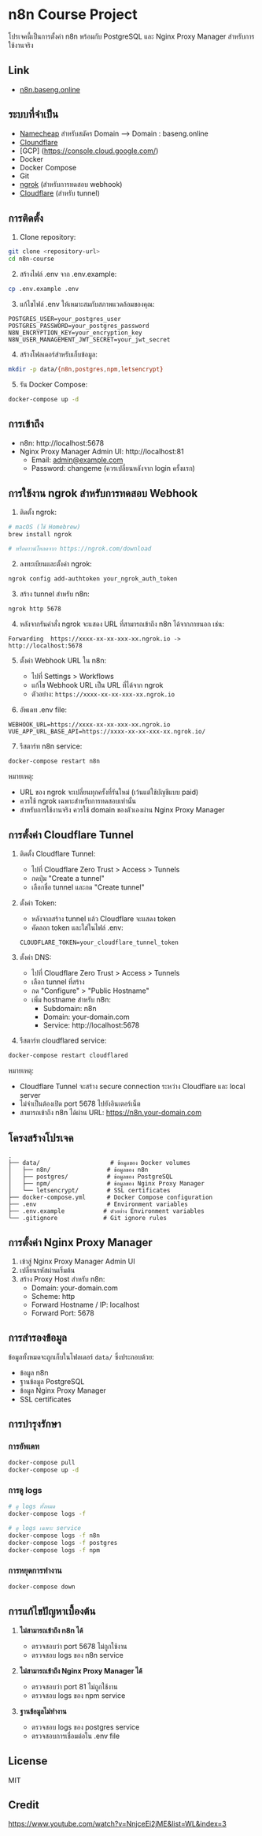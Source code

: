 # n8n Course Project

โปรเจคนี้เป็นการตั้งค่า n8n พร้อมกับ PostgreSQL และ Nginx Proxy Manager สำหรับการใช้งานจริง
## Link
- [n8n.baseng.online](https://n8n.baseng.online/)
       

## ระบบที่จำเป็น
- [Namecheap](https://www.namecheap.com/) สำหรับสมัคร Domain --> Domain : baseng.online
- [Cloundflare](https://www.cloudflare.com/)  
- [GCP] (https://console.cloud.google.com/)
- Docker
- Docker Compose
- Git
- [ngrok](https://ngrok.com/) (สำหรับการทดสอบ webhook)
- [Cloudflare](https://cloudflare.com/) (สำหรับ tunnel)

## การติดตั้ง

1. Clone repository:
```bash
git clone <repository-url>
cd n8n-course
```

2. สร้างไฟล์ .env จาก .env.example:
```bash
cp .env.example .env
```

3. แก้ไขไฟล์ .env ให้เหมาะสมกับสภาพแวดล้อมของคุณ:
```env
POSTGRES_USER=your_postgres_user
POSTGRES_PASSWORD=your_postgres_password
N8N_ENCRYPTION_KEY=your_encryption_key
N8N_USER_MANAGEMENT_JWT_SECRET=your_jwt_secret
```

4. สร้างโฟลเดอร์สำหรับเก็บข้อมูล:
```bash
mkdir -p data/{n8n,postgres,npm,letsencrypt}
```

5. รัน Docker Compose:
```bash
docker-compose up -d
```

## การเข้าถึง

- n8n: http://localhost:5678
- Nginx Proxy Manager Admin UI: http://localhost:81
  - Email: admin@example.com
  - Password: changeme (ควรเปลี่ยนหลังจาก login ครั้งแรก)

## การใช้งาน ngrok สำหรับการทดสอบ Webhook

1. ติดตั้ง ngrok:
```bash
# macOS (ใช้ Homebrew)
brew install ngrok

# หรือดาวน์โหลดจาก https://ngrok.com/download
```

2. ลงทะเบียนและตั้งค่า ngrok:
```bash
ngrok config add-authtoken your_ngrok_auth_token
```

3. สร้าง tunnel สำหรับ n8n:
```bash
ngrok http 5678
```

4. หลังจากรันคำสั่ง ngrok จะแสดง URL ที่สามารถเข้าถึง n8n ได้จากภายนอก เช่น:
```
Forwarding  https://xxxx-xx-xx-xxx-xx.ngrok.io -> http://localhost:5678
```

5. ตั้งค่า Webhook URL ใน n8n:
   - ไปที่ Settings > Workflows
   - แก้ไข Webhook URL เป็น URL ที่ได้จาก ngrok
   - ตัวอย่าง: `https://xxxx-xx-xx-xxx-xx.ngrok.io`

6. อัพเดท .env file:
```env
WEBHOOK_URL=https://xxxx-xx-xx-xxx-xx.ngrok.io
VUE_APP_URL_BASE_API=https://xxxx-xx-xx-xxx-xx.ngrok.io/
```

7. รีสตาร์ท n8n service:
```bash
docker-compose restart n8n
```

หมายเหตุ:
- URL ของ ngrok จะเปลี่ยนทุกครั้งที่รันใหม่ (เว้นแต่ใช้บัญชีแบบ paid)
- ควรใช้ ngrok เฉพาะสำหรับการทดสอบเท่านั้น
- สำหรับการใช้งานจริง ควรใช้ domain ของตัวเองผ่าน Nginx Proxy Manager

## การตั้งค่า Cloudflare Tunnel

1. ติดตั้ง Cloudflare Tunnel:
   - ไปที่ Cloudflare Zero Trust > Access > Tunnels
   - กดปุ่ม "Create a tunnel"
   - เลือกชื่อ tunnel และกด "Create tunnel"

2. ตั้งค่า Token:
   - หลังจากสร้าง tunnel แล้ว Cloudflare จะแสดง token
   - คัดลอก token และใส่ในไฟล์ .env:
   ```env
   CLOUDFLARE_TOKEN=your_cloudflare_tunnel_token
   ```

3. ตั้งค่า DNS:
   - ไปที่ Cloudflare Zero Trust > Access > Tunnels
   - เลือก tunnel ที่สร้าง
   - กด "Configure" > "Public Hostname"
   - เพิ่ม hostname สำหรับ n8n:
     - Subdomain: n8n
     - Domain: your-domain.com
     - Service: http://localhost:5678

4. รีสตาร์ท cloudflared service:
```bash
docker-compose restart cloudflared
```

หมายเหตุ:
- Cloudflare Tunnel จะสร้าง secure connection ระหว่าง Cloudflare และ local server
- ไม่จำเป็นต้องเปิด port 5678 ไปยังอินเตอร์เน็ต
- สามารถเข้าถึง n8n ได้ผ่าน URL: https://n8n.your-domain.com

## โครงสร้างโปรเจค

```
.
├── data/                    # ข้อมูลของ Docker volumes
│   ├── n8n/                # ข้อมูลของ n8n
│   ├── postgres/           # ข้อมูลของ PostgreSQL
│   ├── npm/                # ข้อมูลของ Nginx Proxy Manager
│   └── letsencrypt/        # SSL certificates
├── docker-compose.yml      # Docker Compose configuration
├── .env                    # Environment variables
├── .env.example           # ตัวอย่าง Environment variables
└── .gitignore             # Git ignore rules
```

## การตั้งค่า Nginx Proxy Manager

1. เข้าสู่ Nginx Proxy Manager Admin UI
2. เปลี่ยนรหัสผ่านเริ่มต้น
3. สร้าง Proxy Host สำหรับ n8n:
   - Domain: your-domain.com
   - Scheme: http
   - Forward Hostname / IP: localhost
   - Forward Port: 5678

## การสำรองข้อมูล

ข้อมูลทั้งหมดจะถูกเก็บในโฟลเดอร์ `data/` ซึ่งประกอบด้วย:
- ข้อมูล n8n
- ฐานข้อมูล PostgreSQL
- ข้อมูล Nginx Proxy Manager
- SSL certificates

## การบำรุงรักษา

### การอัพเดท

```bash
docker-compose pull
docker-compose up -d
```

### การดู logs

```bash
# ดู logs ทั้งหมด
docker-compose logs -f

# ดู logs เฉพาะ service
docker-compose logs -f n8n
docker-compose logs -f postgres
docker-compose logs -f npm
```

### การหยุดการทำงาน

```bash
docker-compose down
```

## การแก้ไขปัญหาเบื้องต้น

1. **ไม่สามารถเข้าถึง n8n ได้**
   - ตรวจสอบว่า port 5678 ไม่ถูกใช้งาน
   - ตรวจสอบ logs ของ n8n service

2. **ไม่สามารถเข้าถึง Nginx Proxy Manager ได้**
   - ตรวจสอบว่า port 81 ไม่ถูกใช้งาน
   - ตรวจสอบ logs ของ npm service

3. **ฐานข้อมูลไม่ทำงาน**
   - ตรวจสอบ logs ของ postgres service
   - ตรวจสอบการเชื่อมต่อใน .env file

## License

MIT

## Credit
https://www.youtube.com/watch?v=NnjceEi2jME&list=WL&index=3
